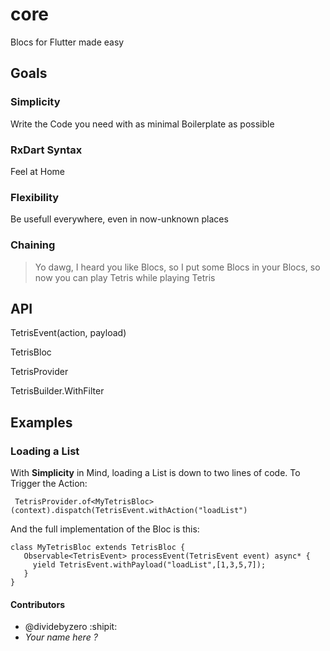 # core
Blocs for Flutter made easy



## Goals
 ### __Simplicity__
  Write the Code you need with as minimal Boilerplate as possible
 ### __RxDart Syntax__
  Feel at Home
 ### __Flexibility__
  Be usefull everywhere, even in now-unknown places
 ### __Chaining__
  > Yo dawg, I heard you like Blocs, so I put some Blocs in your Blocs, so now you can play Tetris while playing Tetris
  
 ##   API

TetrisEvent(action, payload)

TetrisBloc

TetrisProvider

TetrisBuilder.WithFilter
 
 
 ## Examples
 
 ### Loading a List
 With __Simplicity__ in Mind, loading a List is down to two lines of code.
 To Trigger the Action:
 ```
  TetrisProvider.of<MyTetrisBloc>(context).dispatch(TetrisEvent.withAction("loadList")
 ```
 And the full implementation of the Bloc is this:
 ```
 class MyTetrisBloc extends TetrisBloc {
    Observable<TetrisEvent> processEvent(TetrisEvent event) async* {
      yield TetrisEvent.withPayload("loadList",[1,3,5,7]);
    }
}
 ```
 
 #### Contributors
 * @dividebyzero :shipit:
 * *Your name here ?*
